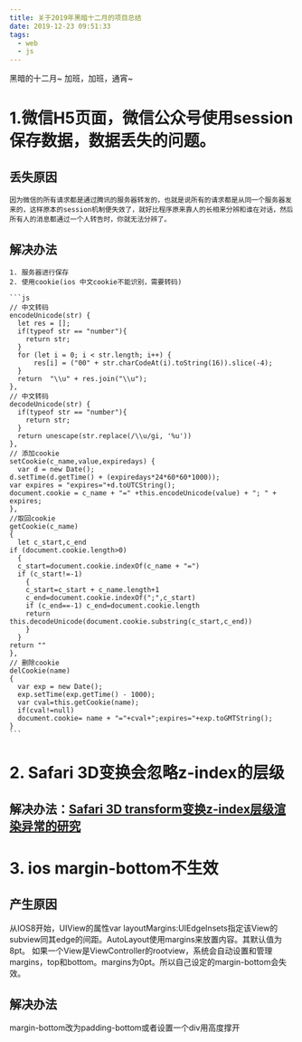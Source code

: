 ```yaml
---
title: 关于2019年黑暗十二月的项目总结
date: 2019-12-23 09:51:33
tags:
  - web
  - js
---
```

  黑暗的十二月~
  加班，加班，通宵~
  <!-- more -->
  # 1.微信H5页面，微信公众号使用session保存数据，数据丢失的问题。
  ## 丢失原因
    因为微信的所有请求都是通过腾讯的服务器转发的，也就是说所有的请求都是从同一个服务器发来的，这样原本的session机制便失效了，就好比程序原来靠人的长相来分辨和谁在对话，然后所有人的消息都通过一个人转告时，你就无法分辨了。
  ## 解决办法
    1. 服务器进行保存
    2. 使用cookie(ios 中文cookie不能识别，需要转码)

    ```js
    // 中文转码
    encodeUnicode(str) {
      let res = [];
      if(typeof str == "number"){
        return str;
      }
      for (let i = 0; i < str.length; i++) {
          res[i] = ("00" + str.charCodeAt(i).toString(16)).slice(-4);
      }
      return  "\\u" + res.join("\\u");
    },
    // 中文转码
    decodeUnicode(str) {
      if(typeof str == "number"){
        return str;
      }
      return unescape(str.replace(/\\u/gi, '%u'))
    },
    // 添加cookie
    setCookie(c_name,value,expiredays) {
      var d = new Date();
    d.setTime(d.getTime() + (expiredays*24*60*60*1000));
    var expires = "expires="+d.toUTCString();
    document.cookie = c_name + "=" +this.encodeUnicode(value) + "; " + expires;
    },
    //取回cookie
    getCookie(c_name)
    {
      let c_start,c_end
    if (document.cookie.length>0)
      {
      c_start=document.cookie.indexOf(c_name + "=")
      if (c_start!=-1)
        { 
        c_start=c_start + c_name.length+1 
        c_end=document.cookie.indexOf(";",c_start)
        if (c_end==-1) c_end=document.cookie.length
        return this.decodeUnicode(document.cookie.substring(c_start,c_end))
        } 
      }
    return ""
    },
    // 删除cookie
    delCookie(name)
    {
      var exp = new Date();
      exp.setTime(exp.getTime() - 1000);
      var cval=this.getCookie(name);
      if(cval!=null)
      document.cookie= name + "="+cval+";expires="+exp.toGMTString();
    }
    ```

  # 2. Safari 3D变换会忽略z-index的层级
  ## 解决办法：[Safari 3D transform变换z-index层级渲染异常的研究](https://www.zhangxinxu.com/wordpress/2016/08/safari-3d-transform-z-index/)

  # 3. ios margin-bottom不生效
  ## 产生原因
  从IOS8开始，UIView的属性var layoutMargins:UIEdgeInsets指定该View的subview同其edge的间距。AutoLayout使用margins来放置内容。其默认值为8pt。
如果一个View是ViewController的rootview，系统会自动设置和管理margins，top和bottom。margins为0pt。所以自己设定的margin-bottom会失效。
  ## 解决办法
  margin-bottom改为padding-bottom或者设置一个div用高度撑开
